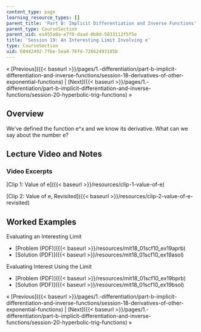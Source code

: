 ```yaml
---
content_type: page
learning_resource_types: []
parent_title: 'Part B: Implicit Differentiation and Inverse Functions'
parent_type: CourseSection
parent_uid: ea455a8a-e7f0-daad-0b8d-5033112f5f5e
title: 'Session 19: An Interesting Limit Involving e'
type: CourseSection
uid: 60442492-7fbe-5ea4-76fd-72662493105b
---
```


« [Previous]({{< baseurl >}}/pages/1.-differentiation/part-b-implicit-differentiation-and-inverse-functions/session-18-derivatives-of-other-exponential-functions) | [Next]({{< baseurl >}}/pages/1.-differentiation/part-b-implicit-differentiation-and-inverse-functions/session-20-hyperbolic-trig-functions) »

Overview
--------

We've defined the function e^x and we know its derivative. What can we say about the number e?

Lecture Video and Notes
-----------------------

### Video Excerpts

[Clip 1: Value of e]({{< baseurl >}}/resources/clip-1-value-of-e)

[Clip 2: Value of e, Revisited]({{< baseurl >}}/resources/clip-2-value-of-e-revisited)

Worked Examples
---------------

Evaluating an Interesting Limit

*   [Problem (PDF)]({{< baseurl >}}/resources/mit18_01scf10_ex19aprb)
*   [Solution (PDF)]({{< baseurl >}}/resources/mit18_01scf10_ex19asol)

Evaluating Interest Using the Limit

*   [Problem (PDF)]({{< baseurl >}}/resources/mit18_01scf10_ex19bprb)
*   [Solution (PDF)]({{< baseurl >}}/resources/mit18_01scf10_ex19bsol)

« [Previous]({{< baseurl >}}/pages/1.-differentiation/part-b-implicit-differentiation-and-inverse-functions/session-18-derivatives-of-other-exponential-functions) | [Next]({{< baseurl >}}/pages/1.-differentiation/part-b-implicit-differentiation-and-inverse-functions/session-20-hyperbolic-trig-functions) »